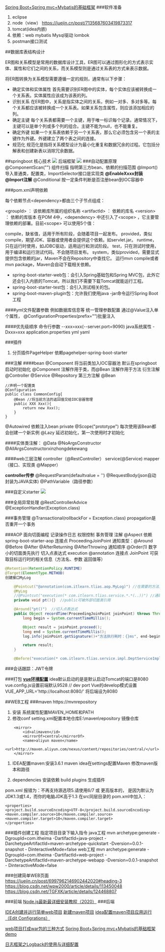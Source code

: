 [Spring Boot+Spring mvc+Mybatis的基础框架](https://blog.csdn.net/sinat_27933301/article/details/88563560)
###软件准备
1. eclipse
2. node（view）
https://juejin.cn/post/7135687603419873317
3. tomcat(idea内嵌)
4. 依赖：web mybatis Mysql驱动 lombok
5. postman接口测试

##数据库表结构设计

ER图和关系模型是常用的数据库设计工具，ER图可以通过图形化的方式表示实体、属性和它们之间的关系，而关系模型则是通过关系表的方式来表示数据。

将ER图转换为关系模型需要遵循一定的规则，通常有以下步骤：

- 确定实体和实体属性 首先需要识别ER图中的实体，每个实体应该被转换成一个关系表。实体属性应该成为该表的列。
- 识别关系 在ER图中，关系是指实体之间的关系，例如一对多、多对多等。每个关系都应该被转换成一个关系表。如果关系包含属性，则应该添加相应的列。
- 确定主键 每个关系表都需要一个主键，用于唯一标识每个记录。通常情况下，主键可以是单个列或多个列的组合。主键不能为null，也不能重复。
- 确定外键 如果一个关系表依赖于另一个关系表，那么它必须包含另一个表的主键作为外键。外键建立了两个表之间的连接。
- 规范化 规范化是指将关系模型设计为最小化重复和数据冗余的过程。它包括分解表和创建新表以消除冗余数据。


##springboot
核心技术
![](img/后端核心技术.jpg)
后端框架
![](img/后端框架总结.jpg)
###自动配置原理
@ComponentScan("")   组件扫描  指明第三方bean、依赖的扫描范围
@Import()  导入普通类，配置类，ImportSelector接口是实现类
**@EnableXxxx封装@Import注解**
@Conditional 按一定条件判断是否注册bean到IOC容器中


###pom.xml声明依赖

每个依赖节点\<dependency>都由三个子节点组成：

\<groupId> ： 该依赖库所属的组织名称
\<artifactId> ： 依赖的库名
\<version> ： 依赖的库版本
在POM 4中，\<dependency> 中还引入了\<scope> ，它主要管理依赖的部署。目前\<scope> 可以使用5个值：

compile，缺省值，适用于所有阶段，会随着项目一起发布。
provided，类似compile，期望JDK、容器或使用者会提供这个依赖。如servlet.jar。
runtime，只在运行时使用，如JDBC驱动，适用运行和测试阶段。
test，只在测试时使用，用于编译和运行测试代码。不会随项目发布。
system，类似provided，需要显式提供包含依赖的jar，Maven不会在Repository中查找它。
运行mvn compile或者mvn package，Maven会自动下载相关依赖。

- spring-boot-starter-web包：会引入Spring基础包和Spring MVC包，此外它还会引入内嵌的Tomcat，所以我们不需要下载Tomcat就能运行工程。
- spring-boot-starter-test包：会引入测试相关的包。
- spring-boot-maven-plugin包：允许我们使用java -jar命令运行Spring Boot工程

####yml文件配置参数
例如数据库信息等
统一管理参数配置
通过@Value注入单个属性，
@ConfigurationProperties(prefix="")批量注入

####优先级顺序
命令行参数  --xxx=xxx(--server.port=9090)
java系统属性 -Dxxx=xxx
application.properties
yml
yaml

###插件
1. 分页插件PageHelper
依赖pagehelper-spring-boot-starter

###注解
####bean
@Component  将当前类加入IOC容器池 默认在springboot启动时初始化
@Component 注解作用于类，而@Bean 注解作用于方法
衍生注解 @Controller @Service @Repository
第三方注解  @Bean
```
//声明一个配置类
@Configuration
public class CommonConfig{
    @Bean //将当前方法的返回值交给IOC容器管理
    public XXX Xxx(){
        return new Xxx();  
    }
}
```
@Autowired 依赖注入bean
private 
@Scope("prototype") 每次使用该Bean都会创建一个新实例
@Lazy  延迟初始化，第一次使用时才初始化

####实体类注解：
@Data
@NoArgsConstructor
@AllArgsConstructorxinzhongdekewang 

####web三层注解
controller（@RestController）  service(@Service)  mapper（接口、实现类 @Mapper） 

**controller传参**
@RequestParam(defaultvalue = '')
@RequestBody(json自动封装为JAVA实体)
@PathVariable（路径参数）

###自定义starter
![](img/starter.jpg)

###全局异常处理
@RestControllerAdvice
@ExceptionHandler(Exception.class)

###事务管理
@Transactional(rollbackFor = Exception.class)
propagation是否重开一个事务

###AOP 面向切面编程 
记录操作日志 权限控制 事务管理
注解 @Aspect
依赖 spring-boot-starter-aop
连接点 ProceedingJoinPoint
通知类型：@Around @Before @After @AfterReturning @AfterThrowing
通知顺序 @Order(1) 数字小的切面类先执行
切入点表达式 execution @annotation
连接点 JoinPoint 可获取目标运行时的相关信息（方法名、参数
返回值等）
```JAVA
@Retention(RetentionPolicy.RUNTIME)
@Target(ElementType.METHOD)
创建接口MyLog
```

```java
    @Pointcut("@annotation(com.itlearn.tlias.aop.MyLog)") //在需要的方法上注释
    @MyLog
    //@Pointcut("execution(* com.itlearn.tlias.service.*.*(..))") //通配符*  .任意一个参数 ..任意参数/层级 
    private void pt(){}  //public可被外部切面类引用

    @Around("pt()")  //切入点表达式
    public Object recordTime(ProceedingJoinPoint joinPoint) throws Throwable {
        long begin = System.currentTimeMillis();

        Object result = joinPoint.proceed();
        long end = System.currentTimeMillis();
        log.info(joinPoint.getSignature()+"方法执行耗时：{}ms", end-begin);

        return result;
    }

    @Before("execution(* com.itlearn.tlias.service.impl.DeptServiceImpl.*(..))")
```
###会话跟踪：JWT令牌


###打包
**[vue环境配置](https://github.com/dawpf/vue-config)**
idea默认启动的是是默认启动Tomcat的端口是8080
vue.config.js设置前端默认9528 // dev port
Vue的develop模式设置 VUE_APP_URL='http://localhost:8080/' 将后端设为8080

##WEB工程
###maven
https://mvnrepository

1. 安装 系统属性配置MAVEN_HOME和PATH
2. 修改conf setting.xml配置本地仓库E:\maven\repository
镜像仓库
```
	<mirror>
		<id>alimaven</id>
		<mirrorOf>central</mirrorOf>
		<name>aliyun maven</name>
		<url>http://maven.aliyun.com/nexus/content/repositories/central/</url>
	</mirror>
```

1. IDEA配置maven:安装3.6.1 maven
idea在settings配置Maven 修改maven版本和路径

1. dependencies  安装依赖
build plugins 生成插件

pom.xml
报错为：不再支持源选项5.请使用6/7 或 更高版本的，
是因为默认为JDK1.3或1.4，而你的电脑JDK高于1.3
在src同层目录的  pom.xml中加入：
```
<properties>
<project.build.sourceEncoding>UTF-8</project.build.sourceEncoding>
<maven.compiler.source>18</maven.compiler.source>
<maven.compiler.target>18</maven.compiler.target>
</properties>
```

###插件创建工程
指定项目目录下输入指令
java工程
mvn archetype:generate -DgroupId=com.itheima -DartifactId=java-project -
DarchetypeArtifactId=maven-archetype-quickstart -Dversion=0.0.1-snapshot -
DinteractiveMode=false
web工程
mvn archetype:generate -DgroupId=com.itheima -DartifactId=web-project -
DarchetypeArtifactId=maven-archetype-webapp -Dversion=0.0.1-snapshot -
DinteractiveMode=false

###创建简单WEB页面
https://juejin.cn/post/6997962146902442020#heading-3
https://blog.csdn.net/wpw2000/article/details/113450048
https://blog.csdn.net/TGFXK/article/details/124468807

###前端
[Node.js最新最详细安装教程（2020）](https://blog.csdn.net/Small_Yogurt/article/details/104968169)
###后端

[IDEA创建并运行简单web项目](https://blog.csdn.net/wpw2000/article/details/113450048)
[新建maven项目](https://blog.csdn.net/erlian1992/article/details/53942096)
[idea配置maven项目应用运行（Edit Configrations）](https://blog.csdn.net/danuo2011/article/details/104499351)

[web项目打成war包的三种方式](https://blog.csdn.net/cm15835106905/article/details/107927847?utm_medium=distribute.pc_relevant.none-task-blog-2~default~baidujs_baidulandingword~default-4-107927847-blog-122585695.235^v28^pc_relevant_default&spm=1001.2101.3001.4242.3&utm_relevant_index=7)
[Spring Boot+Spring mvc+Mybatis的基础框架demo](https://blog.csdn.net/sinat_27933301/article/details/88563560)

[日志框架之Logback的使用与详细配置](https://blog.csdn.net/qq_38628046/article/details/115050693)
